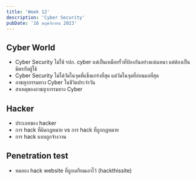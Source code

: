 ```yaml
---
title: 'Week 12'
description: 'Cyber Security'
pubDate: '16 พฤษจิกายน 2023'
---
```


## Cyber World

- Cyber Security ไม่ใช้ รปภ. cyber แต่เป็นเหมือยรั้วที่ป้องกันอย่างแน่นหนา แต่ต้องเป็นมิตรกับผู้ใช้
- Cyber Security ไม่ได้วัดในจุดที่แข็งแกร่งที่สุด แต่วัดในจุดที่อ่อนแอที่สุด
- อาชญากรรมทาง Cyber ในชีวิตประจำวัน
- สาเหตุของอาชญากรรมทาง Cyber

## Hacker

- ประเภทของ hacker
- การ hack ที่ผิดกฏหมาย vs การ hack ที่ถูกกฏหมาย
- การ hack แบบถูกจ้างวาน

## Penetration test

- ทดลอง hack website ที่ถูกเตรียมเอาไว้ (hackthissite)

